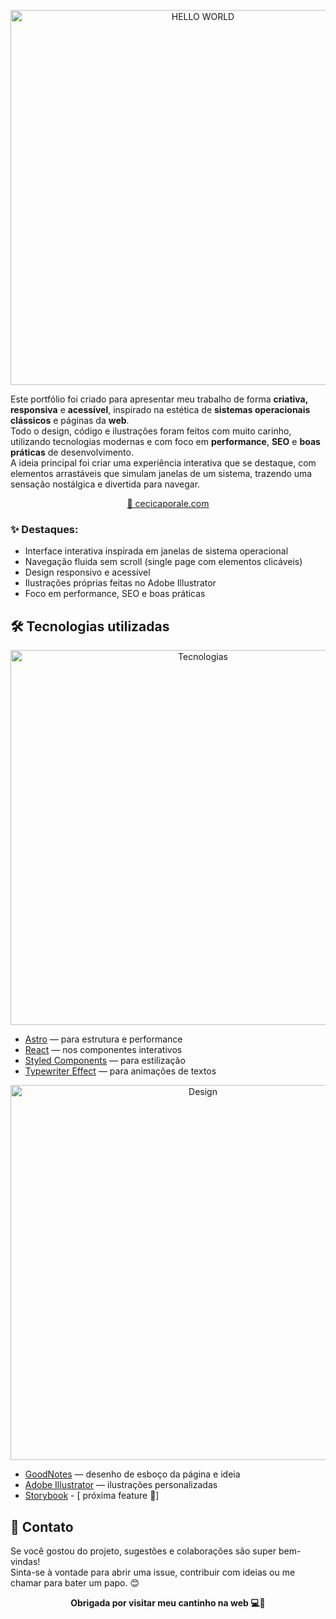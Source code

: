 
<p align="center">
  <img src="https://github.com/user-attachments/assets/e5deebeb-46ed-41dd-a4d2-cf5b46d3387a" alt="HELLO WORLD" width="600" />
</p>

Este portfólio foi criado para apresentar meu trabalho de forma **criativa, responsiva** e **acessível**, inspirado na estética de **sistemas operacionais clássicos** e páginas da **web**.  
Todo o design, código e ilustrações foram feitos com muito carinho, utilizando tecnologias modernas e com foco em **performance**, **SEO** e **boas práticas** de desenvolvimento.  
A ideia principal foi criar uma experiência interativa que se destaque, com elementos arrastáveis que simulam janelas de um sistema, trazendo uma sensação nostálgica e divertida para navegar.

<p align="center">
  <a href="https://cecicaporale.com/" target="self">
    🔗 cecicaporale.com
  </a>
</p>

### ✨ Destaques:
- Interface interativa inspirada em janelas de sistema operacional
- Navegação fluida sem scroll (single page com elementos clicáveis)
- Design responsivo e acessível
- Ilustrações próprias feitas no Adobe Illustrator
- Foco em performance, SEO e boas práticas


## 🛠️ Tecnologias utilizadas

<p align="center">
  <img src="https://github.com/user-attachments/assets/09389054-4db1-4b73-86f8-96c4ff383f5b" alt="Tecnologias" width="600"/>
</p>

- [Astro](https://astro.build/) — para estrutura e performance
- [React](https://reactjs.org/) — nos componentes interativos
- [Styled Components](https://styled-components.com/) — para estilização
- [Typewriter Effect](https://www.npmjs.com/package/typewriter-effect) — para animações de textos

<p align="center">
  <img src="https://github.com/user-attachments/assets/f08ca85d-cf50-4d50-a5d5-d19d7cd3958c" alt="Design" width="600"/>
</p>

- [GoodNotes](https://www.goodnotes.com/) — desenho de esboço da página e ideia
- [Adobe Illustrator](https://www.adobe.com/products/illustrator.html) — ilustrações personalizadas
- [Storybook](https://storybook.js.org/) - [ próxima feature 📝] 

## 💬 Contato

Se você gostou do projeto, sugestões e colaborações são super bem-vindas!  
Sinta-se à vontade para abrir uma issue, contribuir com ideias ou me chamar para bater um papo. 😊

<p align="center">
  <strong>Obrigada por visitar meu cantinho na web 💻🌈</strong>
</p>
